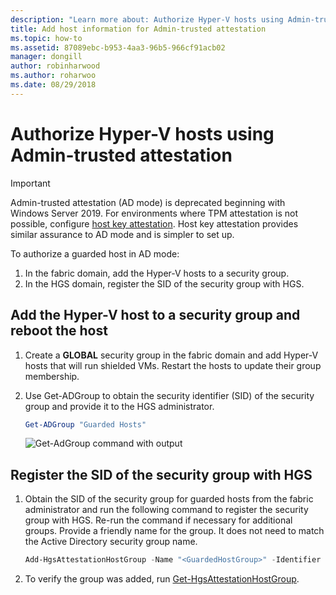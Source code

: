```yaml
---
description: "Learn more about: Authorize Hyper-V hosts using Admin-trusted attestation"
title: Add host information for Admin-trusted attestation
ms.topic: how-to
ms.assetid: 87089ebc-b953-4aa3-96b5-966cf91acb02
manager: dongill
author: robinharwood
ms.author: roharwoo
ms.date: 08/29/2018
---
```


# Authorize Hyper-V hosts using Admin-trusted attestation

> [!IMPORTANT]
> Admin-trusted attestation (AD mode) is deprecated beginning with Windows Server 2019. For environments where TPM attestation is not possible, configure [host key attestation](guarded-fabric-initialize-hgs-key-mode.md). Host key attestation provides similar assurance to AD mode and is simpler to set up.


To authorize a guarded host in AD mode:

1. In the fabric domain, add the Hyper-V hosts to a security group.
2. In the HGS domain, register the SID of the security group with HGS.

## Add the Hyper-V host to a security group and reboot the host

1. Create a **GLOBAL** security group in the fabric domain and add Hyper-V hosts that will run shielded VMs.
   Restart the hosts to update their group membership.

2. Use Get-ADGroup to obtain the security identifier (SID) of the security group and provide it to the HGS administrator.

   ```powershell
   Get-ADGroup "Guarded Hosts"
   ```

   ![Get-AdGroup command with output](../media/Guarded-Fabric-Shielded-VM/guarded-host-get-adgroup.png)

## Register the SID of the security group with HGS

1. Obtain the SID of the security group for guarded hosts from the fabric administrator and run the following command to register the security group with HGS.
   Re-run the command if necessary for additional groups.
   Provide a friendly name for the group.
   It does not need to match the Active Directory security group name.

   ```powershell
   Add-HgsAttestationHostGroup -Name "<GuardedHostGroup>" -Identifier "<SID>"
   ```

2. To verify the group was added, run [Get-HgsAttestationHostGroup](/powershell/module/hgsattestation/get-hgsattestationhostgroup).



